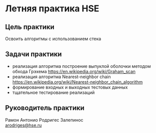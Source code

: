 # Летняя практика HSE

## Цель практики

Освоить алгоритмы с использованием стека

## Задачи практики

- реализация алгоритма построение выпуклой оболочки методом обхода Грэхема https://en.wikipedia.org/wiki/Graham_scan
- реализация алгоритма Nearest-neighbor chain https://en.wikipedia.org/wiki/Nearest-neighbor_chain_algorithm 
- формирование входных и выходных тестовых данных 
- тщательное тестирование реализаций

## Руководитель практики
Рамон Антонио Родригес Залепинос  
arodriges@hse.ru
